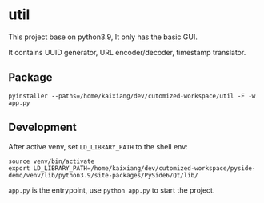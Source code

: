 # util
This project base on python3.9, It only has the basic GUI.

It contains UUID generator, URL encoder/decoder, timestamp translator.



## Package

```
pyinstaller --paths=/home/kaixiang/dev/cutomized-workspace/util -F -w app.py
```



## Development

After active venv, set `LD_LIBRARY_PATH` to the shell env:
```
source venv/bin/activate
export LD_LIBRARY_PATH=/home/kaixiang/dev/cutomized-workspace/pyside-demo/venv/lib/python3.9/site-packages/PySide6/Qt/lib/
```

`app.py` is the entrypoint, use `python app.py` to start the project.
